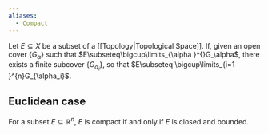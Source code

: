 ```yaml
---
aliases:
  - Compact
---
```

Let $E\subseteq X$ be a subset of a [[Topology|Topological Space]]. If, given an open cover $\{ G_\alpha \}$ such that $E\subseteq\bigcup\limits_{\alpha }^{}G_\alpha$, there exists a finite subcover $\{ G_{\alpha _i} \}$, so that $E\subseteq \bigcup\limits_{i=1 }^{n}G_{\alpha_i}$.
## Euclidean case
For a subset $E\subseteq \mathbb{R}^{n}$, $E$ is compact if and only if $E$ is closed and bounded.